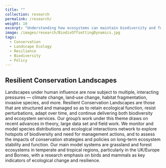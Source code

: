 ```yaml
---
title: ""
collection: research
permalink: /research/
weight: 10
excerpt: "Understanding how ecosystems can maintain biodiversity and function under increasing environmental stressors, with a focus on birds and mammals in grasslands and forests."
image: /images/research/BiodivOffsettingDynamics.jpg
tags:
  - Conservation
  - Landscape Ecology
  - Resilience
  - Biodiversity
  - Policy
---
```


## Resilient Conservation Landscapes

Landscapes under human influence are now subject to multiple, interacting pressures — climate change, land‐use change, habitat fragmentation, invasive species, and more. Resilient Conservation Landscapes are those that are structured and managed so as to retain ecological function, resist perturbations, adapt over time, and continue delivering both biodiversity and ecosystem services. Our group’s work under this theme draws on recent advances in theory, large data set and field work. We monitor and model species distributions and ecological interactions network to explore hotspots of biodiversity and need for management actions, and to assess the impacts of conservation strategies and policies on long-term ecosystem stability and function. Our main model systems are grassland and forest ecosystems in temperate and tropical regions, particularly in the UK/Europe and Borneo, with a research emphasis on birds and mammals as key indicators of ecological change and resilience.
